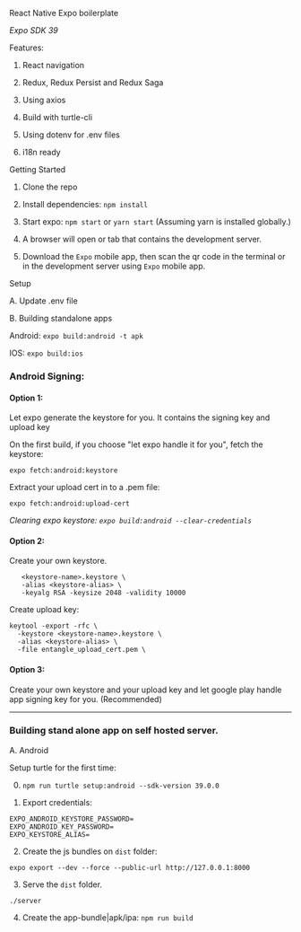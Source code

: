 React Native Expo boilerplate

_Expo SDK 39_

Features:

1. React navigation

2. Redux, Redux Persist and Redux Saga

3. Using axios

4. Build with turtle-cli

5. Using dotenv for .env files

6. i18n ready

Getting Started

1. Clone the repo

2. Install dependencies: `npm install`

3. Start expo: `npm start` or `yarn start` (Assuming yarn is installed globally.)

4. A browser will open or tab that contains the development server.

5. Download the `Expo` mobile app, then scan the qr code in the terminal or in the development server using `Expo` mobile app.

Setup

A. Update .env file

B. Building standalone apps

Android: `expo build:android -t apk`

IOS: `expo build:ios`

### Android Signing:

#### Option 1:

Let expo generate the keystore for you. It contains the signing key and upload key

On the first build, if you choose "let expo handle it for you", fetch the keystore:

`expo fetch:android:keystore`

Extract your upload cert in to a .pem file:

`expo fetch:android:upload-cert`

_Clearing expo keystore: `expo build:android --clear-credentials`_

#### Option 2:

Create your own keystore.

```keytool -genkey -v -keystore \
   <keystore-name>.keystore \
   -alias <keystore-alias> \
   -keyalg RSA -keysize 2048 -validity 10000
```

Create upload key:

```
keytool -export -rfc \
  -keystore <keystore-name>.keystore \
  -alias <keystore-alias> \
  -file entangle_upload_cert.pem \
```

#### Option 3:

Create your own keystore and your upload key and let google play handle app signing key for you. (Recommended)

---

### Building stand alone app on self hosted server.

A. Android

Setup turtle for the first time:

0. `npm run turtle setup:android --sdk-version 39.0.0`

1. Export credentials:

```
EXPO_ANDROID_KEYSTORE_PASSWORD=
EXPO_ANDROID_KEY_PASSWORD=
EXPO_KEYSTORE_ALIAS=
```

2. Create the js bundles on `dist` folder:

`expo export --dev --force --public-url http://127.0.0.1:8000`

3. Serve the `dist` folder.

`./server`

4. Create the app-bundle|apk/ipa: `npm run build`
